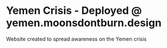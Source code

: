 # Yemen Crisis - Deployed @ yemen.moonsdontburn.design

Website created to spread awareness on the Yemen crisis
